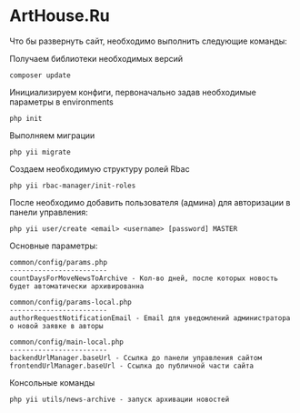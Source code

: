 # ArtHouse.Ru
Что бы развернуть сайт, необходимо выполнить следующие команды:

Получаем библиотеки необходимых версий
```
composer update
```

Инициализируем конфиги, первоначально задав необходимые параметры в environments
```
php init
```

Выполняем миграции
```
php yii migrate
```

Создаем необходимую структуру ролей Rbac
```
php yii rbac-manager/init-roles
```

После необходимо добавить пользователя (админа) для авторизации в панели управления:
```
php yii user/create <email> <username> [password] MASTER
```

Основные параметры:
```
common/config/params.php
------------------------
countDaysForMoveNewsToArchive - Кол-во дней, после которых новость будет автоматически архивированна
```

```
common/config/params-local.php
------------------------
authorRequestNotificationEmail - Email для уведомлений администратора о новой заявке в авторы
```

```
common/config/main-local.php
------------------------
backendUrlManager.baseUrl - Ссылка до панели управления сайтом
frontendUrlManager.baseUrl - Ссылка до публичной части сайта
```

Консольные команды
```
php yii utils/news-archive - запуск архивации новостей
```